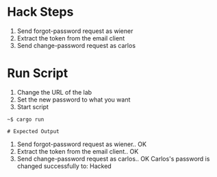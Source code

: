 # Hack Steps
1. Send forgot-password request as wiener
2. Extract the token from the email client
3. Send change-password request as carlos

# Run Script
1. Change the URL of the lab
2. Set the new password to what you want
3. Start script
```
~$ cargo run

# Expected Output
```
1. Send forgot-password request as wiener.. OK
2. Extract the token from the email client.. OK
3. Send change-password request as carlos.. OK
Carlos's password is changed successfully to: Hacked
```